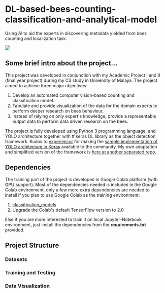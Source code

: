 # DL-based-bees-counting-classification-and-analytical-model
Using AI to aid the experts in discovering metadata yielded from bees counting and localization task.

<img src="https://image.shutterstock.com/image-photo/white-transparent-leaf-on-mirror-260nw-1029171697.jpg"/>


## Some brief intro about the project...
This project was developed in conjunction with my Academic Project I and II (final year project) during my CS study in University of Malaya. The project aimed to achieve three major objectives:

1. Develop an automated computer vision-based counting and classification model.
2. Tabulate and provide visualization of the data for the domain experts to perform deeper research on bees behaviour.
3. Instead of relying on only expert's knowledge, provide a representable output data to perform data driven research on the bees.

The project is fully developed using Python 3 programming language, and YOLO architecture together with tf.keras DL library as the object detection framework. Kudos to [experiencor](https://github.com/experiencor) for making the [sample implementation of YOLO architecture in Keras](https://github.com/experiencor/keras-yolo2) available to the community. My own adaptation and simplified version of the framework is [here at another separated repo](https://github.com/shinw97/simplified-yolo-in-keras).

## Dependencies
The training part of the project is developed in Google Colab platform (with GPU support). Most of the dependencies needed is included in the Google Colab environment, only a few more extra dependencies are needed to install if you plan to use Google Colab as the training environment:

1. [classification_models](https://github.com/qubvel/classification_models)
2. Upgrade the Colab's default TensorFlow version to 2.0

Else if you are more interested to train it on local Jupyter-Notebook environment, just install the dependencies from the **requirements.txt** provided.

## Project Structure
### Datasets
### Training and Testing
### Data Visualization
